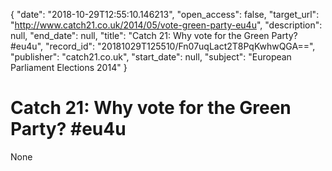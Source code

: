 {
  "date": "2018-10-29T12:55:10.146213", 
  "open_access": false, 
  "target_url": "http://www.catch21.co.uk/2014/05/vote-green-party-eu4u", 
  "description": null, 
  "end_date": null, 
  "title": "Catch 21: Why vote for the Green Party? #eu4u", 
  "record_id": "20181029T125510/Fn07uqLact2T8PqKwhwQGA==", 
  "publisher": "catch21.co.uk", 
  "start_date": null, 
  "subject": "European Parliament Elections 2014"
}

# Catch 21: Why vote for the Green Party? #eu4u

None